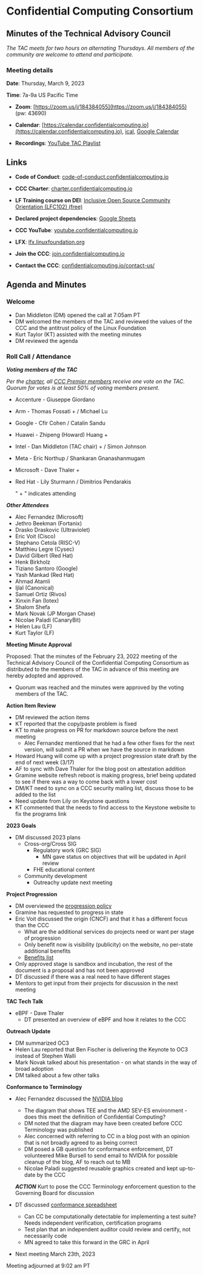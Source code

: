 # Confidential Computing Consortium

## Minutes of the Technical Advisory Council

*The TAC meets for two hours on alternating Thursdays. All members of the community are welcome to attend and participate.*

### Meeting details

**Date**: Thursday, March 9, 2023

**Time**: 7a-9a US Pacific Time

* **Zoom**: [https://zoom.us/j/184384055](https://zoom.us/j/184384055) (pw: 43690)

* **Calendar**: [https://calendar.confidentialcomputing.io](https://calendar.confidentialcomputing.io),
[ical](https://calendar.google.com/calendar/ical/c\_c0pcihr7n2n1k3a38i32d9ag10%40group.calendar.google.com/public/basic.ics),
[Google Calendar](https://calendar.google.com/calendar/u/0/r?cid=c\_c0pcihr7n2n1k3a38i32d9ag10@group.calendar.google.com)

* **Recordings**: [YouTube TAC Playlist](https://www.youtube.com/playlist?list=PLmfkUJc39uMjaB\_I1dYW72I44kr9QzG\_B)

## Links

* **Code of Conduct**: [code-of-conduct.confidentialcomputing.io](https://code-of-conduct.confidentialcomputing.io)

* **CCC Charter**: [charter.confidentialcomputing.io](https://charter.confidentialcomputing.io)

* **LF Training course on DEI**: [Inclusive Open Source Community Orientation (LFC102) (free)](https://training.linuxfoundation.org/training/inclusive-open-source-community-orientation-lfc102/)

* **Declared project dependencies**: [Google Sheets](https://docs.google.com/spreadsheets/d/1UKnbbGWXYLjnPZsox3zmYo59nv3XSXjePfas5E2fER0/edit#gid=0)

* **CCC YouTube**: [youtube.confidentialcomputing.io](https://youtube.confidentialcomputing.io)

* **LFX**: [lfx.linuxfoundation.org](https://lfx.linuxfoundation.org)

* **Join the CCC**: [join.confidentialcomputing.io](https://join.confidentialcomputing.io)

* **Contact the CCC**: [confidentialcomputing.io/contact-us/](https://confidentialcomputing.io/contact-us/)

## Agenda and Minutes

### Welcome

* Dan Middleton (DM) opened the call at 7:05am PT
* DM welcomed the members of the TAC and reviewed the values of the CCC and the antitrust policy of the Linux Foundation
* Kurt Taylor (KT) assisted with the meeting minutes
* DM reviewed the agenda

### Roll Call / Attendance

***Voting members of the TAC***

*Per the [charter](https://charter.confidentialcomputing.io), all [CCC Premier members](https://confidentialcomputing.io/members/) receive one vote on the TAC. Quorum for votes is at least 50% of voting members present.*

* Accenture - Giuseppe Giordano
* Arm - Thomas Fossati +  / Michael Lu
* Google - Cfir Cohen  / Catalin Sandu
* Huawei - Zhipeng (Howard) Huang +
* Intel - Dan Middleton (TAC chair) + / Simon Johnson
* Meta - Eric Northup  / Shankaran Gnanashanmugam
* Microsoft - Dave Thaler  +
* Red Hat - Lily Sturmann  / Dimitrios Pendarakis

   " + " indicates attending

***Other Attendees***

* Alec Fernandez (Microsoft)
* Jethro Beekman (Fortanix)
* Drasko Draskovic (Ultraviolet)
* Eric Voit (Cisco)
* Stephano Cetola (RISC-V)
* Matthieu Legre (Cysec)
* David Gilbert (Red Hat)
* Henk Birkholz
* Tiziano Santoro (Google)
* Yash Mankad (Red Hat)
* Ahmad Atamli
* Ijlal (Canonical)
* Samuel Ortiz (Rivos)
* Xinxin Fan (Iotex)
* Shalom Shefa
* Mark Novak (JP Morgan Chase)
* Nicolae Paladi (CanaryBit)
* Helen Lau (LF)
* Kurt Taylor (LF)


**Meeting Minute Approval**

Proposed: That the minutes of the February 23, 2022 meeting of the Technical Advisory Council of the Confidential Computing Consortium as distributed to the members of the TAC in advance of this meeting are hereby adopted and approved.

* Quorum was reached and the minutes were approved by the voting members of the TAC.


**Action Item Review**

* DM reviewed the action items
* KT reported that the copy/paste problem is fixed
* KT to make progress on PR for markdown source before the next meeting
  * Alec Fernandez mentioned that he had a few other fixes for the next version, will submit a PR when we have the source in markdown
* Howard Huang will come up with a project progression state draft by the end of next week (3/17)
* AF to sync with Dave Thaler for the blog post on attestation addition
* Gramine website refresh reboot is making progress, brief being updated to see if there was a way to come back with a lower cost
* DM/KT need to sync on a CCC security mailing list, discuss those to be added to the list
* Need update from Lily on Keystone questions
* KT commented that the needs to find access to the Keystone website to fix the programs link


**2023 Goals**

* DM discussed 2023 plans
  * Cross-org/Cross SIG 
    * Regulatory work (GRC SIG)
      * MN gave status on objectives that will be updated in April review
    * FHE educational content
  * Community development
    * Outreachy update next meeting


**Project Progression**

* DM overviewed the [progression policy](https://github.com/confidential-computing/governance/blob/main/project-progression-policy.md)
* Gramine has requested to progress in state
* Eric Voit discussed the origin (CNCF) and that it has a different focus than the CCC
  * What are the additional services do projects need or want per stage of progression
  * Only benefit now is visibility (publicity) on the website, no per-state additional benefits
  * [Benefits list](https://github.com/confidential-computing/governance/blob/main/project-progression-policy.md#benefits-of-being-a-recognized-consortium-project)
* Only approved stage is sandbox and incubation, the rest of the document is a proposal and has not been approved
* DT discussed if there was a real need to have different stages
* Mentors to get input from their projects for discussion in the next meeting


**TAC Tech Talk**

* eBPF - Dave Thaler
  * DT presented an overview of eBPF and how it relates to the CCC


**Outreach Update**

* DM summarized OC3
* Helen Lau reported that Ben Fischer is delivering the Keynote to OC3 instead of Stephen Walli
* Mark Novak talked about his presentation - on what stands in the way of broad adoption
* DM talked about a few other talks


**Conformance to Terminology**

* Alec Fernandez discussed the [NVIDIA blog](https://blogs.nvidia.com/blog/2023/03/01/what-is-confidential-computing/)
  * The diagram that shows TEE and the AMD SEV-ES environment - does this meet the definition of Confidential Computing?
  * DM noted that the diagram may have been created before CCC Terminology was published
  * Alec concerned with referring to CC in a blog post with an opinion that is not broadly agreed to as being correct
  * DM posed a GB question for conformance enforcement, DT volunteered Mike Bursell to send email to NVIDIA for possible cleanup of the blog, AF to reach out to MB
  * Nicolae Paladi suggested reusable graphics created and kept up-to-date by the CCC


  ***ACTION*** Kurt to pose the CCC Terminology enforcement question to the Governing Board for discussion


* DT discussed [conformance spreadsheet](https://docs.google.com/spreadsheets/d/1H07OqDilgSWQpf2xZ-yJUSHL249VaXroVv1eeacVOVc/edit#gid=0)
  * Can CC be computationally detectable for implementing a test suite? Needs independent verification, certification programs
  * Test plan that an independent auditor could review and certify, not necessarily code
  * MN agreed to take this forward in the GRC in April


* Next meeting March 23th, 2023

Meeting adjourned at 9:02 am PT
